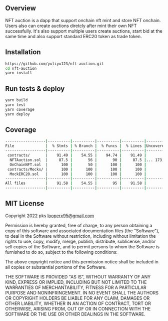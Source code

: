 ## Overview
NFT auction is a dapp that support onchain nft mint and store NFT onchain. Users also can create auctions diretcly after mint their own NFT successfully.
It's also support multiple users create auctions, start bid at the same time and also support standard ERC20 token as trade token.

## Installation

```bash
https://github.com/yuliyu123/nft-auction.git
cd nft-auction
yarn install
```

## Run tests & deploy
```bash
yarn build
yarn test
yarn coverage
yarn deploy
```

## Coverage
```bash
------------------|----------|----------|----------|----------|----------------|
File              |  % Stmts | % Branch |  % Funcs |  % Lines |Uncovered Lines |
------------------|----------|----------|----------|----------|----------------|
 contracts/       |    91.49 |    54.55 |    94.74 |    91.49 |                |
  NFTAuction.sol  |     87.5 |       56 |       90 |     87.5 |... 173,177,179 |
  OnChainNFT.sol  |      100 |       50 |      100 |      100 |                |
 contracts/Mocks/ |      100 |      100 |      100 |      100 |                |
  MockERC20.sol   |      100 |      100 |      100 |      100 |                |
------------------|----------|----------|----------|----------|----------------|
All files         |    91.58 |    54.55 |       95 |    91.58 |                |
------------------|----------|----------|----------|----------|----------------|
```

## MIT License
Copyright 2022 pks <looperx95@gmail.com>

Permission is hereby granted, free of charge, to any person obtaining a copy of this software and associated documentation files (the "Software"), to deal in the Software without restriction, including without limitation the rights to use, copy, modify, merge, publish, distribute, sublicense, and/or sell copies of the Software, and to permit persons to whom the Software is furnished to do so, subject to the following conditions:

The above copyright notice and this permission notice shall be included in all copies or substantial portions of the Software.

THE SOFTWARE IS PROVIDED "AS IS", WITHOUT WARRANTY OF ANY KIND, EXPRESS OR IMPLIED, INCLUDING BUT NOT LIMITED TO THE WARRANTIES OF MERCHANTABILITY, FITNESS FOR A PARTICULAR PURPOSE AND NONINFRINGEMENT. IN NO EVENT SHALL THE AUTHORS OR COPYRIGHT HOLDERS BE LIABLE FOR ANY CLAIM, DAMAGES OR OTHER LIABILITY, WHETHER IN AN ACTION OF CONTRACT, TORT OR OTHERWISE, ARISING FROM, OUT OF OR IN CONNECTION WITH THE SOFTWARE OR THE USE OR OTHER DEALINGS IN THE SOFTWARE.
